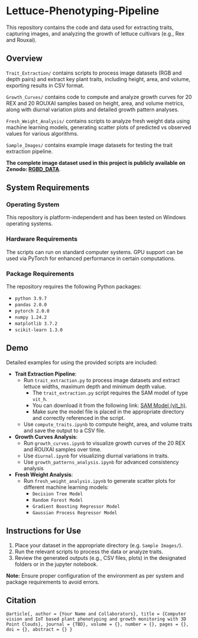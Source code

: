 # Lettuce-Phenotyping-Pipeline
This repository contains the code and data used for extracting traits, capturing images, and analyzing the growth of lettuce cultivars (e.g., Rex and Rouxai). 

## Overview
`Trait_Extraction/` contains scripts to process image datasets (RGB and depth pairs) and extract key plant traits, including height, area, and volume, exporting results in CSV format.

`Growth_Curves/` contains code to compute and analyze growth curves for 20 REX and 20 ROUXAI samples based on height, area, and volume metrics, along with diurnal variation plots and detailed growth pattern analyses.

`Fresh_Weight_Analysis/` contains scripts to analyze fresh weight data using machine learning models, generating scatter plots of predicted vs observed values for various algorithms.

`Sample_Images/` contains example image datasets for testing the trait extraction pipeline. 

**The complete image dataset used in this project is publicly available on Zenodo: [RGBD_DATA](https://dl.fbaipublicfiles.com/segment_anything/sam_vit_h_4b8939.pth)**.


## System Requirements
### Operating System
This repository is platform-independent and has been tested on Windows operating systems.
### Hardware Requirements
The scripts can run on standard computer systems. GPU support can be used via PyTorch for enhanced performance in certain computations.
### Package Requirements
The repository requires the following Python packages:
* `python 3.9.7`
* `pandas 2.0.0`
* `pytorch 2.0.0`
* `numpy 1.24.2`
* `matplotlib 3.7.2`
* `scikit-learn 1.3.0`

## Demo
Detailed examples for using the provided scripts are included:
* **Trait Extraction Pipeline**:
  * Run `trait_extraction.py` to process image datasets and extract lettuce widths, maximum depth and minimum depth value.
    *  The `trait_extraction.py` script requires the SAM model of type `vit_h`.
    * You can download it from the following link: [SAM Model (vit_h)](https://dl.fbaipublicfiles.com/segment_anything/sam_vit_h_4b8939.pth).
    * Make sure the model file is placed in the appropriate directory and correctly referenced in the script.
  * Use `compute_traits.ipynb` to compute height, area, and volume traits and save the output to a CSV file.
* **Growth Curves Analysis**:
  * Run `growth_curves.ipynb` to visualize growth curves of the 20 REX and ROUXAI samples over time.
  * Use `diurnal.ipynb` for visualizing diurnal variations in traits.
  * Use `growth_patterns_analysis.ipynb` for advanced consistency analysis
* **Fresh Weight Analysis**:
  * Run `fresh_weight_analysis.ipynb` to generate scatter plots for different machine learning models:
    * `Decision Tree Model`
    * `Random Forest Model`
    * `Gradient Boosting Regressor Model`
    * `Gaussian Process Regressor Model`

## Instructions for Use
1) Place your dataset in the appropriate directory (e.g. `⁣Sample Images/`).
2) Run the relevant scripts to process the data or analyze traits.
3) Review the generated outputs (e.g., CSV files, plots) in the designated folders or in the jupyter notebook. 

**Note:** Ensure proper configuration of the environment as per system and package requirements to avoid errors.

## Citation
`@article{,
author = {Your Name and Collaborators},
title = {Computer vision and IoT based plant phenotyping and growth monitoring with 3D Point Clouds},
journal = {TBD},
volume = {},
number = {},
pages = {},
doi = {},
abstract = {}
}`


 

 




